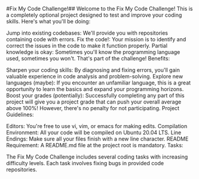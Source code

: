 #Fix My Code Challenge!##
Welcome to the Fix My Code Challenge! This is a completely optional project designed to test and improve your coding skills.  Here's what you'll be doing:

Jump into existing codebases: We'll provide you with repositories containing code with errors.
Fix the code!: Your mission is to identify and correct the issues in the code to make it function properly.
Partial knowledge is okay: Sometimes you'll know the programming language used, sometimes you won't. That's part of the challenge!
Benefits:

Sharpen your coding skills: By diagnosing and fixing errors, you'll gain valuable experience in code analysis and problem-solving.
Explore new languages (maybe): If you encounter an unfamiliar language, this is a great opportunity to learn the basics and expand your programming horizons.
Boost your grades (potentially): Successfully completing any part of this project will give you a project grade that can push your overall average above 100%! However, there's no penalty for not participating.
Project Guidelines:

Editors: You're free to use vi, vim, or emacs for making edits.
Compilation Environment: All your code will be compiled on Ubuntu 20.04 LTS.
Line Endings: Make sure all your files finish with a new line character.
README Requirement: A README.md file at the project root is mandatory.
Tasks:

The Fix My Code Challenge includes several coding tasks with increasing difficulty levels. Each task involves fixing bugs in provided code repositories.
